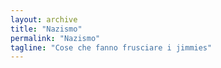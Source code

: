 ```yaml
---
layout: archive
title: "Nazismo"
permalink: "Nazismo"
tagline: "Cose che fanno frusciare i jimmies"
---
```

